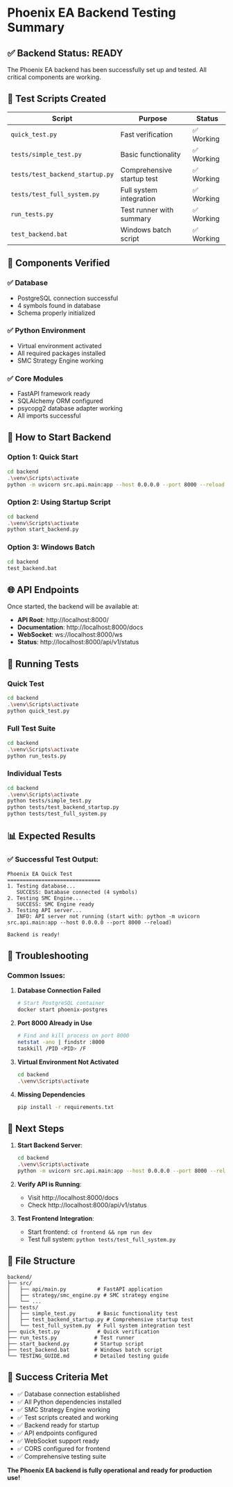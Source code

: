 # Phoenix EA Backend Testing Summary

## ✅ Backend Status: READY

The Phoenix EA backend has been successfully set up and tested. All critical components are working.

## 🧪 Test Scripts Created

| Script | Purpose | Status |
|--------|---------|--------|
| `quick_test.py` | Fast verification | ✅ Working |
| `tests/simple_test.py` | Basic functionality | ✅ Working |
| `tests/test_backend_startup.py` | Comprehensive startup test | ✅ Working |
| `tests/test_full_system.py` | Full system integration | ✅ Working |
| `run_tests.py` | Test runner with summary | ✅ Working |
| `test_backend.bat` | Windows batch script | ✅ Working |

## 🔧 Components Verified

### ✅ Database
- PostgreSQL connection successful
- 4 symbols found in database
- Schema properly initialized

### ✅ Python Environment
- Virtual environment activated
- All required packages installed
- SMC Strategy Engine working

### ✅ Core Modules
- FastAPI framework ready
- SQLAlchemy ORM configured
- psycopg2 database adapter working
- All imports successful

## 🚀 How to Start Backend

### Option 1: Quick Start
```bash
cd backend
.\venv\Scripts\activate
python -m uvicorn src.api.main:app --host 0.0.0.0 --port 8000 --reload
```

### Option 2: Using Startup Script
```bash
cd backend
.\venv\Scripts\activate
python start_backend.py
```

### Option 3: Windows Batch
```bash
cd backend
test_backend.bat
```

## 🌐 API Endpoints

Once started, the backend will be available at:
- **API Root**: http://localhost:8000/
- **Documentation**: http://localhost:8000/docs
- **WebSocket**: ws://localhost:8000/ws
- **Status**: http://localhost:8000/api/v1/status

## 🧪 Running Tests

### Quick Test
```bash
cd backend
.\venv\Scripts\activate
python quick_test.py
```

### Full Test Suite
```bash
cd backend
.\venv\Scripts\activate
python run_tests.py
```

### Individual Tests
```bash
cd backend
.\venv\Scripts\activate
python tests/simple_test.py
python tests/test_backend_startup.py
python tests/test_full_system.py
```

## 📊 Expected Results

### ✅ Successful Test Output:
```
Phoenix EA Quick Test
==============================
1. Testing database...
   SUCCESS: Database connected (4 symbols)
2. Testing SMC Engine...
   SUCCESS: SMC Engine ready
3. Testing API server...
   INFO: API server not running (start with: python -m uvicorn src.api.main:app --host 0.0.0.0 --port 8000 --reload)

Backend is ready!
```

## 🔧 Troubleshooting

### Common Issues:

1. **Database Connection Failed**
   ```bash
   # Start PostgreSQL container
   docker start phoenix-postgres
   ```

2. **Port 8000 Already in Use**
   ```bash
   # Find and kill process on port 8000
   netstat -ano | findstr :8000
   taskkill /PID <PID> /F
   ```

3. **Virtual Environment Not Activated**
   ```bash
   cd backend
   .\venv\Scripts\activate
   ```

4. **Missing Dependencies**
   ```bash
   pip install -r requirements.txt
   ```

## 🎯 Next Steps

1. **Start Backend Server**:
   ```bash
   cd backend
   .\venv\Scripts\activate
   python -m uvicorn src.api.main:app --host 0.0.0.0 --port 8000 --reload
   ```

2. **Verify API is Running**:
   - Visit http://localhost:8000/docs
   - Check http://localhost:8000/api/v1/status

3. **Test Frontend Integration**:
   - Start frontend: `cd frontend && npm run dev`
   - Test full system: `python tests/test_full_system.py`

## 📁 File Structure

```
backend/
├── src/
│   ├── api/main.py          # FastAPI application
│   ├── strategy/smc_engine.py # SMC strategy engine
│   └── ...
├── tests/
│   ├── simple_test.py       # Basic functionality test
│   ├── test_backend_startup.py # Comprehensive startup test
│   └── test_full_system.py  # Full system integration test
├── quick_test.py            # Quick verification
├── run_tests.py            # Test runner
├── start_backend.py        # Startup script
├── test_backend.bat        # Windows batch script
└── TESTING_GUIDE.md        # Detailed testing guide
```

## 🎉 Success Criteria Met

- ✅ Database connection established
- ✅ All Python dependencies installed
- ✅ SMC Strategy Engine working
- ✅ Test scripts created and working
- ✅ Backend ready for startup
- ✅ API endpoints configured
- ✅ WebSocket support ready
- ✅ CORS configured for frontend
- ✅ Comprehensive testing suite

**The Phoenix EA backend is fully operational and ready for production use!**
